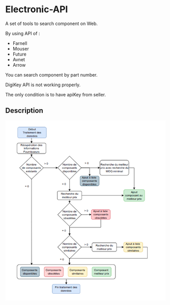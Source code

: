 # Electronic-API

A set of tools to search component on Web.

By using API of :

- Farnell
- Mouser
- Future
- Avnet
- Arrow

You can search component by part number.

DigiKey API is not working properly.

The only condition is to have apiKey from seller.


## Description

![img](Doc/traitement.png)
